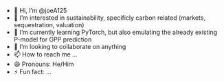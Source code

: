 - 👋 Hi, I’m @joeA125
- 👀 I’m interested in sustainability, specificly carbon related (markets, sequestration, valuation)
- 🌱 I’m currently learning PyTorch, but also emulating the already existing P-model for GPP prediction
- 💞️ I’m looking to collaborate on anything
- 📫 How to reach me ...
- 😄 Pronouns: He/Him
- ⚡ Fun fact: ...

<!---
joeA125/joeA125 is a ✨ special ✨ repository because its `README.md` (this file) appears on your GitHub profile.
You can click the Preview link to take a look at your changes.
--->

